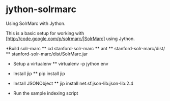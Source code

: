 jython-solrmarc
===============

Using SolrMarc with Jython. 

This is a basic setup for working with [http://code.google.com/p/solrmarc/|SolrMarc] using Jython.   

*Build solr-marc
** cd stanford-solr-marc
** ant
** stanford-solr-marc/dist/
** stanford-solr-marc/dist/SolrMarc.jar

* Setup a virtualenv
** virtualenv -p jython env
* Install jip
** pip install jip
* Install JSONObject
** jip install net.sf.json-lib:json-lib:2.4

* Run the sample indexing script